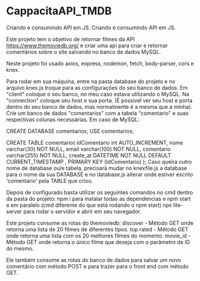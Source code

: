 # CappacitaAPI_TMDB
Criando e consumindo API em JS.
Criando e consumindo API em JS.

Este projeto tem o objetivo de retornar filmes da API https://www.themoviedb.org/ e criar uma api para criar e retornar comentários sobre o site salvando no banco de dados MySQL.

Neste projeto foi usado axios, express, nodemon, fetch, body-parser, cors e knex.

Para rodar em sua máquina, entre na pasta database do projeto e no arquivo knex.js troque para as configurações do seu banco de dados. Em "client" coloque o seu banco, no meu caso estava utilizando o MySQL. Na "connection" coloque seu host e sua porta. (É possível ver seu host e porta dentro do seu banco de dados, mas normalmente é a mesma que a minha). Crie um banco de dados "comentarios" com a tabela "comentario" e suas respectivas colunas necessárias. Em caso de MySQL:

CREATE DATABASE comentarios; USE comentarios;

CREATE TABLE comentario( idComentario int AUTO_INCREMENT, 
nome varchar(30) NOT NULL, 
email varchar(100) NOT NULL, 
comentario varchar(255) NOT NULL,
create_at DATETIME NOT NULL DEFAULT CURRENT_TIMESTAMP ,
PRIMARY KEY (IdComentario) );
Caso queira outro nome de database ou/e tabela, precisará mudar no knexfile.js a database para o nome da sua DATABASE e no database.js alterar onde estiver escrito 'comentario'
pela TABLE que criou. 

Depois de configurado basta utilizar os seguintes comandos no cmd dentro da pasta do projeto: npm i para instalar todas as dependencias e npm start e em paralelo (cmd diferente do que está rodando o npm start) npx lite-server para rodar o servidor e abrir em seu navegador. 

Este projeto consome as rotas do themoviedb: discover - Método GET onde retorna uma lista de 20 filmes de diferentes tipos. top rated - Método GET onde retorna uma lista com os 20 melhores filmes do momento. movie_id - Método GET onde retorna o único filme que deseja com o parâmetro de ID do mesmo.

Ele também consome as rotas do banco de dados para salvar um novo comentário com método POST e para trazer para o front end com método GET.



